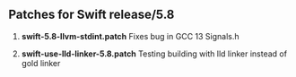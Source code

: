 ## Patches for Swift release/5.8

1. **swift-5.8-llvm-stdint.patch**
   Fixes bug in GCC 13 Signals.h

2. **swift-use-lld-linker-5.8.patch**
   Testing building with lld linker instead of gold linker
